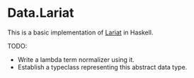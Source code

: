 Data.Lariat
===========

This is a basic implementation of [Lariat](../../) in Haskell.

TODO:

*   Write a lambda term normalizer using it.
*   Establish a typeclass representing this abstract data type.
